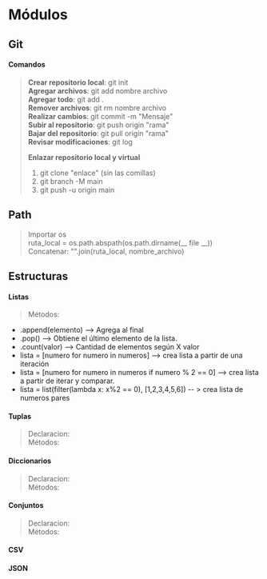 # Módulos

## Git

#### Comandos

> **Crear repositorio local**: git init  
> **Agregar archivos**: git add nombre archivo   
> **Agregar todo**: git add .  
> **Remover archivos**: git rm nombre archivo  
> **Realizar cambios**: git commit -m "Mensaje"  
> **Subir al repositorio**: git push origin "rama"  
> **Bajar del repositorio**: git pull origin "rama"  
> **Revisar modificaciones**: git log  
> 
> **Enlazar repositorio local y virtual** 
>1. git clone "enlace" (sin las comillas)
>2. git branch -M main
>3. git push -u origin main

## Path

> Importar os  
> ruta_local = os.path.abspath(os.path.dirname(__ file __))  
> Concatenar: "".join(ruta_local, nombre_archivo)


## Estructuras

#### Listas

> Métodos:
* .append(elemento) --> Agrega al final  
* .pop() --> Obtiene el último elemento de la lista.  
* .count(valor) --> Cantidad de elementos según X valor  
* lista = [numero for numero in numeros] --> crea lista a partir de una 
     iteración  
* lista = [numero for numero in numeros if numero % 2 == 0] --> crea lista a 
     partir de iterar y comparar.
* lista = list(filter(lambda x: x%2 == 0), [1,2,3,4,5,6]) -- > crea lista de
    numeros pares

#### Tuplas
> Declaracion:  
Métodos:

#### Diccionarios
> Declaracion:  
Métodos:

#### Conjuntos
> Declaracion:  
Métodos:

#### CSV



#### JSON

## 
